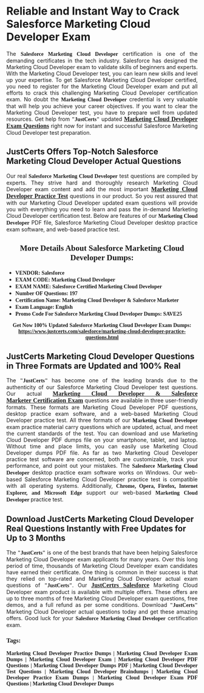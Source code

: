 <h1><strong>Reliable and Instant Way to Crack Salesforce Marketing Cloud Developer Exam</strong></h1>

<p style="text-align: justify;">The <span style="font-family:Georgia,serif;"><strong>Salesforce Marketing Cloud Developer</strong></span> certification is one of the demanding certificates in the tech industry. Salesforce has designed the Marketing Cloud Developer exam to validate skills of beginners and experts. With the Marketing Cloud Developer test, you can learn new skills and level up your expertise. To get Salesforce Marketing Cloud Developer certified, you need to register for the Marketing Cloud Developer exam and put all efforts to crack this challenging Marketing Cloud Developer certification exam. No doubt the <span style="font-family:Georgia,serif;"><strong> Marketing Cloud Developer</strong></span> credential is very valuable that will help you achieve your career objectives. If you want to clear the Marketing Cloud Developer test, you have to prepare well from updated resources. Get help from <span style="font-size:14px;"><span style="font-family:Georgia,serif;"><strong>&quot;JustCerts&quot;</strong></span></span> updated&nbsp;<a href="https://www.justcerts.com/salesforce/marketing-cloud-developer-practice-questions.html"><span style="font-size:16px;"><span style="font-family:Georgia,serif;"><strong>Marketing Cloud Developer Exam Questions</strong></span></span></a> right now for instant and successful Salesforce Marketing Cloud Developer test preparation.</p>

<h2><strong>JustCerts Offers Top-Notch Salesforce Marketing Cloud Developer Actual Questions&nbsp;</strong></h2>

<p style="text-align: justify;">Our real <span style="font-family:Georgia,serif;"><strong>Salesforce Marketing Cloud Developer</strong></span> test questions are compiled by experts. They strive hard and thoroughly research Marketing Cloud Developer exam content and add the most important&nbsp;<a href="https://www.justcerts.com/salesforce/marketing-cloud-developer-practice-questions.html"><span style="font-size:16px;"><span style="font-family:Georgia,serif;"><strong>Marketing Cloud Developer Practice Test</strong></span></span></a> questions in our product. So you rest assured that with our Marketing Cloud Developer updated exam questions will provide you with everything you need to learn and pass the in-demand Marketing Cloud Developer certification test. Below are features of our<span style="font-family:Georgia,serif;"><strong>&nbsp;Marketing Cloud Developer</strong></span> PDF file, Salesforce Marketing Cloud Developer desktop practice exam software, and web-based practice test.</p>

<h2 style="text-align: center;"><strong><span style="font-family:Georgia,serif;">More Details About Salesforce Marketing Cloud Developer Dumps:</span></strong></h2>

<ul>
	<li style="text-align: justify;"><span style="font-size:14px;"><span style="font-family:Georgia,serif;"><strong>VENDOR: Salesforce</strong></span></span></li>
	<li style="text-align: justify;"><span style="font-size:14px;"><span style="font-family:Georgia,serif;"><strong>EXAM CODE: Marketing Cloud Developer</strong></span></span></li>
	<li style="text-align: justify;"><span style="font-size:14px;"><span style="font-family:Georgia,serif;"><strong>EXAM NAME: Salesforce Certified Marketing Cloud Developer</strong></span></span></li>
	<li style="text-align: justify;"><span style="font-size:14px;"><span style="font-family:Georgia,serif;"><strong>Number OF Questions: 197</strong></span></span></li>
	<li style="text-align: justify;"><span style="font-size:14px;"><span style="font-family:Georgia,serif;"><strong>Certification Name: Marketing Cloud Developer &amp; Salesforce Marketer</strong></span></span></li>
	<li style="text-align: justify;"><span style="font-size:14px;"><span style="font-family:Georgia,serif;"><strong>Exam Language: English</strong></span></span></li>
	<li style="text-align: justify;"><span style="font-size:14px;"><span style="font-family:Georgia,serif;"><strong>Promo Code For Salesforce Marketing Cloud Developer Dumps: SAVE25</strong></span></span></li>
</ul>

<p style="text-align: center;"><strong><span style="font-family:Georgia,serif;"><span style="font-size:14px;">Get Now 100% Updated Salesforce Marketing Cloud Developer Exam Dumps:</span> <a href="https://www.justcerts.com/salesforce/marketing-cloud-developer-practice-questions.html">https://www.justcerts.com/salesforce/marketing-cloud-developer-practice-questions.html</a></span></strong></p>

<h2><strong>JustCerts Marketing Cloud Developer Questions in Three Formats are Updated and 100% Real</strong></h2>

<p style="text-align: justify;">The <span style="font-size:14px;"><span style="font-family:Georgia,serif;"><strong>&quot;JustCerts&quot;</strong></span></span> has become one of the leading brands due to the authenticity of our Salesforce Marketing Cloud Developer test questions. Our actual <a href="https://www.justcerts.com/salesforce/marketing-cloud-developer-certification-exams.html"><span style="font-size:16px;"><span style="font-family:Georgia,serif;"><strong>Marketing Cloud Developer &amp; Salesforce Marketer&nbsp;Certification Exam</strong></span></span></a> questions are available in three user-friendly formats. These formats are Marketing Cloud Developer PDF questions, desktop practice exam software, and a web-based Marketing Cloud Developer practice test. All three formats of our <strong><span style="font-family:Georgia,serif;"> Marketing Cloud Developer</span></strong> exam practice material carry questions which are updated, actual, and meet the current standards of the test. You can download and use Marketing Cloud Developer PDF dumps file on your smartphone, tablet, and laptop. Without time and place limits, you can easily use Marketing Cloud Developer dumps PDF file. As far as two&nbsp;Marketing Cloud Developer practice test software are concerned, both are customizable, track your performance, and point out your mistakes. The <span style="font-family:Georgia,serif;"><strong>Salesforce Marketing Cloud Developer</strong></span> desktop practice exam software works on Windows. Our web-based Salesforce Marketing Cloud Developer practice test is compatible with all operating systems. Additionally, <span style="font-family:Georgia,serif;"><strong>Chrome, Opera, Firefox, Internet Explorer, and Microsoft Edge</strong></span> support our web-based <span style="font-family:Georgia,serif;"><strong>Marketing Cloud Developer </strong></span> practice test.</p>

<h2><strong>Download JustCerts Marketing Cloud Developer Real Questions Instantly with Free Updates for Up to 3 Months</strong></h2>

<p style="text-align: justify;">The <span style="font-family:Georgia,serif;"><span style="font-size:14px;"><strong>&quot;JustCerts&quot;</strong></span></span> is one of the best brands that have been helping Salesforce Marketing Cloud Developer exam applicants for many years. Over this long period of time, thousands of Marketing Cloud Developer exam candidates have earned their certificate. One thing is common in their success is that they relied on top-rated and&nbsp;Marketing Cloud Developer actual exam questions of <span style="font-family:Georgia,serif;"><span style="font-size:14px;"><strong>&quot;JustCerts&quot;</strong></span></span>. Our <a href="https://www.justcerts.com/salesforce-certification-exams.html"><span style="font-size:16px;"><span style="font-family:Georgia,serif;"><strong>JustCertrs Salesforce</strong></span></span></a> Marketing Cloud Developer exam product is available with multiple offers. These offers are up to three months of free&nbsp;Marketing Cloud Developer exam questions, free demos, and a full refund as per some conditions. Download <span style="font-family:Georgia,serif;"><span style="font-size:14px;"><strong>&quot;JustCerts&quot;</strong></span></span> Marketing Cloud Developer actual questions today and get these amazing offers. Good luck for your <span style="font-family:Georgia,serif;"><strong>Salesforce Marketing Cloud Developer</strong></span> certification exam.</p>

<h3 style="text-align: justify;"><span style="font-family:Georgia,serif;"><strong>Tags:</strong></span></h3>

<p style="text-align: justify;"><span style="font-family:Georgia,serif;"><strong>Marketing Cloud Developer Practice Dumps | Marketing Cloud Developer Exam Dumps | Marketing Cloud Developer Exam | Marketing Cloud Developer PDF Questions | Marketing Cloud Developer Dumps PDF | Marketing Cloud Developer Test Questions | Marketing Cloud Developer Braindumps | Marketing Cloud Developer Practice Exam Dumps | Marketing Cloud Developer Exam PDF Questions | Marketing Cloud Developer Dumps</strong></span></p>
